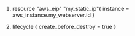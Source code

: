 <!-- assign elastic ip to the instance -->

1. resource "aws_eip" "my_static_ip"{
   instance = aws_instance.my_webserver.id
   }

<!-- add lifecycle that will not destroy old instance until new one is up and running, to minimize downtime -->

2.  lifecycle {
    create_before_destroy = true
    }
